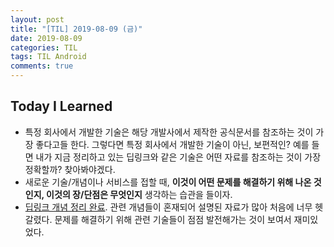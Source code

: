 ```yaml
---
layout: post
title: "[TIL] 2019-08-09 (금)"
date: 2019-08-09
categories: TIL
tags: TIL Android
comments: true
---
```


## Today I Learned
- 특정 회사에서 개발한 기술은 해당 개발사에서 제작한 공식문서를 참조하는 것이 가장 좋다고들 한다. 그렇다면 특정 회사에서 개발한 기술이 아닌, 보편적인? 예를 들면 내가 지금 정리하고 있는 딥링크와 같은 기술은 어떤 자료를 참조하는 것이 가장 정확할까? 찾아봐야겠다. 
- 새로운 기술/개념이나 서비스를 접할 때, **이것이 어떤 문제를 해결하기 위해 나온 것인지, 이것의 장/단점은 무엇인지** 생각하는 습관을 들이자.
- [딥링크 개념 정리 완료](https://github.com/kimshinje/TIL/blob/master/Android/DeepLink.md). 관련 개념들이 혼재되어 설명된 자료가 많아 처음에 너무 헷갈렸다. 문제를 해결하기 위해 관련 기술들이 점점 발전해가는 것이 보여서 재미있었다. 